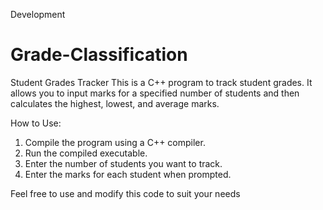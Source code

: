 Development
# Grade-Classification
Student Grades Tracker
This is a C++ program to track student grades. It allows you to input marks for a specified number of students and then calculates the highest, lowest, and average marks.

How to Use:
1. Compile the program using a C++ compiler.
2. Run the compiled executable.
3. Enter the number of students you want to track.
4. Enter the marks for each student when prompted.

Feel free to use and modify this code to suit your needs